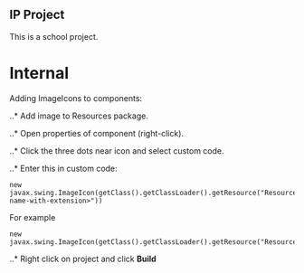 ## IP Project

This is a school project.

# Internal
Adding ImageIcons to components:  

..* Add image to Resources package.  

..* Open properties of component (right-click).  

..* Click the three dots near icon and select custom code.  

..* Enter this in custom code:  

    new javax.swing.ImageIcon(getClass().getClassLoader().getResource("Resources/<image-name-with-extension>")) 
    
 For example 
 
    new javax.swing.ImageIcon(getClass().getClassLoader().getResource("Resources/Billing_background.jpg"))  
    
   
..* Right click on project and click <b>Build</b>

